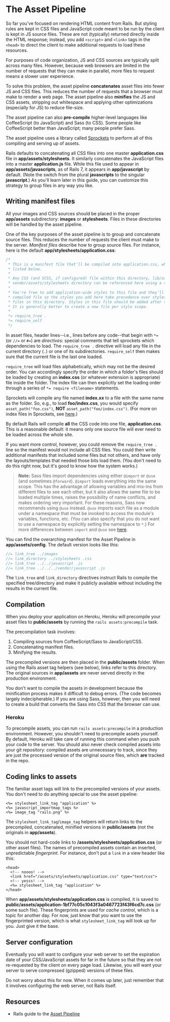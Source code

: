 # The Asset Pipeline

So far you've focused on rendering HTML content from Rails. But styling rules
are kept in CSS files and JavaScript code meant to be run by the client is kept
in JS source files. These are not (typically) returned directly inside the HTML
response; instead, you add `<script>` and `<link>` tags in the `<head>` to
direct the client to make additional requests to load these resources.

For purposes of code organization, JS and CSS sources are typically split across
many files. However, because web browsers are limited in the number of requests
that they can make in parallel, more files to request means a slower user
experience.

To solve this problem, the asset pipeline **concatenates** asset files into
fewer JS and CSS files. This reduces the number of requests that a browser must
make to render a web page. The asset pipeline also **minifies** the JS and CSS
assets, stripping out whitespace and applying other optimizations (especially
for JS) to reduce file-size.

The asset pipeline can also **pre-compile** higher-level languages like
CoffeeScript (to JavaScript) and Sass (to CSS). Some people like CoffeeScript
better than JavaScript; many people prefer Sass.

The asset pipeline uses a library called [Sprockets] to perform all of this
compiling and serving up of assets.

Rails defaults to concatenating all CSS files into one master
__application.css__ file in __app/assets/stylesheets__. It similarly
concatenates the JavaScript files into a master __application.js__ file. While
this file used to appear in __app/assets/javascripts__, as of Rails 7, it
appears in __app/javascript__ by default. (Note the switch from the plural
__javascripts__ to the singular __javascript__.) As you'll learn later in this
guide, you can customize this strategy to group files in any way you like.

## Writing manifest files

All your images and CSS sources should be placed in the proper __app/assets__
subdirectory: __images__ or __stylesheets__. Files in these directories will be
handled by the asset pipeline.

One of the key purposes of the asset pipeline is to group and concatenate source
files. This reduces the number of requests the client must make to the server.
_Manifest files_ describe how to group source files. For instance, here is the
default __app/stylesheets/application.css__:

```css
/*
 * This is a manifest file that'll be compiled into application.css, which will include all the files
 * listed below.
 *
 * Any CSS (and SCSS, if configured) file within this directory, lib/assets/stylesheets, or any plugin's
 * vendor/assets/stylesheets directory can be referenced here using a relative path.
 *
 * You're free to add application-wide styles to this file and they'll appear at the bottom of the
 * compiled file so the styles you add here take precedence over styles defined in any other CSS
 * files in this directory. Styles in this file should be added after the last require_* statement.
 * It is generally better to create a new file per style scope.
 *
 *= require_tree .
 *= require_self
 */
```

In asset files, header lines--i.e., lines before any code--that begin with `*=`
(or `//=` or `#=`) are _directives_: special comments that tell sprockets which
dependencies to load. The `require_tree .` directive will load any file in the
current directory (`.`) or one of its subdirectories. `require_self` then makes
sure that the current file is the last one loaded.

`require_tree` will load files alphabetically, which may not be the desired
order. You can accordingly specify the order in which a folder's files should be
loaded by creating an __index.css__ (or whatever extension is appropriate) file
inside the folder. The index file can then explicitly set the loading order
through a series of `*= require <filename>` statements.

Sprockets will compile any file named __index.xx__ to a file with the same name
as the folder. So, e.g., to load __foo/index.css__, you would specify
`asset_path("foo.css")`, **NOT** `asset_path("foo/index.css")`. (For more on
index files in Sprockets, see [here][index].)

By default Rails will compile **all** the CSS code into one file,
__application.css__. This is a reasonable default: it means only one source file
will ever need to be loaded across the whole site.

If you want more control, however, you could remove the `require_tree .` line so
the manifest would not include all CSS files. You could then write additional
manifests that included some files but not others, and have only the
layouts/templates that needed those bits load them. (You don't need to do
this right now, but it's good to know how the system works.)

> **Note:** Sass files import dependencies using either `@import` or `@use` (and
> sometimes `@forward`). `@import` loads everything into the same scope. This
> has the advantage of allowing variables and mix-ins from different files to
> see each other, but it also allows the same file to be loaded multiple times,
> raises the possibility of name conflicts, and makes ordering very important.
> For these reasons, Sass now recommends using `@use` instead. `@use` imports
> each file as a module under a namespace that must be invoked to access the
> module's variables, functions, etc. (You can also specify that you do not want
> to use a namespace by explicitly setting the namespace to `*`.) For more
> differences between `import` and `@use` see [here][use-import].

You can find the overarching manifest for the Asset Pipeline in
__app/assets/config__. The default version looks like this:

```js
//= link_tree ../images
//= link_directory ../stylesheets .css
//= link_tree ../../javascript .js
//= link_tree ../../../vendor/javascript .js
```

The `link_tree` and `link_directory` directives instruct Rails to compile the
specified tree/directory and make it publicly available without including the
results in the current file.

## Compilation

When you deploy your application on Heroku, Heroku will precompile your asset
files to __public/assets__ by running the `rails assets:precompile` task.

The precompilation task involves:

1. Compiling sources from CoffeeScript/Sass to JavaScript/CSS.
2. Concatenating manifest files.
3. Minifying the results.

The precompiled versions are then placed in the __public/assets__ folder. When
using the Rails asset tag helpers (see below), links refer to this directory.
The original sources in __app/assets__ are never served directly in the
production environment.

You don't want to compile the assets in development because the minification
process makes it difficult to debug errors. (The code becomes largely
indecipherable.) If you are using Sass, however, then you will need to create a
build that converts the Sass into CSS that the browser can use.

### Heroku

To precompile assets, you can run `rails assets:precompile` in a production
environment. However, you shouldn't need to precompile assets yourself. By
default, Heroku will take care of running this command when you push your code
to the server. You should also never check compiled assets into your git
repository: compiled assets are unnecessary to track, since they are just the
processed version of the original source files, which **are** tracked in the
repo.

## Coding links to assets

The familiar asset tags will link to the precompiled versions of your assets.
You don't need to do anything special to use the asset pipeline:

```erb
<%= stylesheet_link_tag "application" %>
<%= javascript_importmap_tags %>
<%= image_tag "rails.png" %>
```

The `stylesheet_link_tag`/`image_tag` helpers will return links to the
precompiled, concatenated, minified versions in __public/assets__ (not the
originals in __app/assets__).

You should not hard-code links to __/assets/stylesheets/application.css__ (or
other asset files). The names of precompiled assets contain an inserted,
unpredictable _fingerprint_. For instance, don't put a `link` in a view header
like this:

```erb
<head>
  <!-- noooo! -->
  <link href="/assets/stylesheets/application.css" type="text/css">
  <!-- yesss! -->
  <%= stylesheet_link_tag "application" %>
</head>
```

When __app/assets/stylesheets/application.css__ is compiled, it is saved to
__public/assets/application-1bf77c05c1043f3a0467723f43f6cd7c.css__ (or some such
file). These fingerprints are used for _cache control_, which is a topic for
another day. For now, just know that you want to use the fingerprinted version,
which is what `stylesheet_link_tag` will look up for you. Just give it the base.

## Server configuration

Eventually you will want to configure your web server to set the expiration date
of your CSS/JavaScript assets for far in the future so that they are not
re-requested by the client on every page load. Likewise, you will want your
server to serve compressed (gzipped) versions of these files.

Do not worry about this for now. When it comes up later, just remember that it
involves configuring the web server, not Rails itself.

## Resources

* Rails guide to the [Asset Pipeline]

[Sprockets]: https://github.com/rails/sprockets
[index]: https://github.com/rails/sprockets#index-files-are-proxies-for-folders
[use-import]: https://sass-lang.com/documentation/at-rules/use#differences-from-import
[Asset Pipeline]: https://guides.rubyonrails.org/asset_pipeline.html
